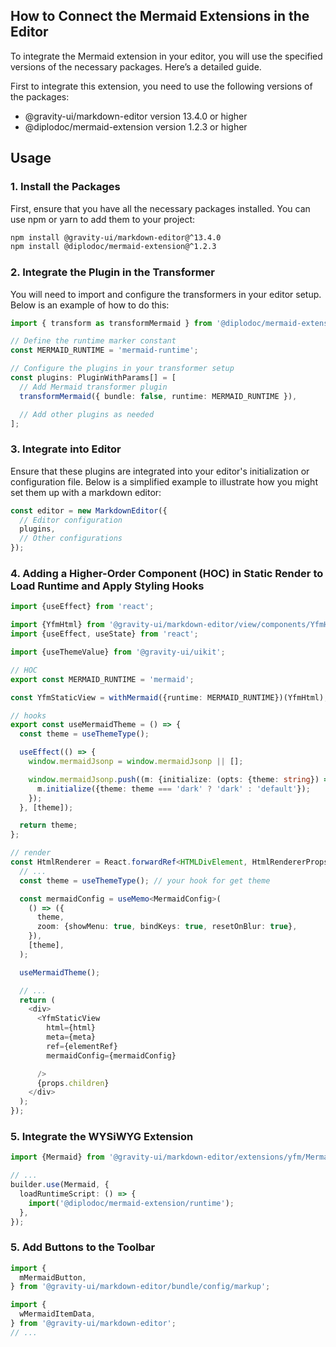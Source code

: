 ## How to Connect the Mermaid Extensions in the Editor

To integrate the Mermaid extension in your editor, you will use the specified versions of the necessary packages. Here’s a detailed guide.

First to integrate this extension, you need to use the following versions of the packages:

- @gravity-ui/markdown-editor version 13.4.0 or higher
- @diplodoc/mermaid-extension version 1.2.3 or higher

## Usage

### 1. Install the Packages

First, ensure that you have all the necessary packages installed. You can use npm or yarn to add them to your project:

```bash
npm install @gravity-ui/markdown-editor@^13.4.0
npm install @diplodoc/mermaid-extension@^1.2.3
```


### 2. Integrate the Plugin in the Transformer

You will need to import and configure the transformers in your editor setup. Below is an example of how to do this:

```typescript
import { transform as transformMermaid } from '@diplodoc/mermaid-extension';

// Define the runtime marker constant
const MERMAID_RUNTIME = 'mermaid-runtime';

// Configure the plugins in your transformer setup
const plugins: PluginWithParams[] = [
  // Add Mermaid transformer plugin
  transformMermaid({ bundle: false, runtime: MERMAID_RUNTIME }),

  // Add other plugins as needed
];
```

### 3. Integrate into Editor

Ensure that these plugins are integrated into your editor's initialization or configuration file. Below is a simplified example to illustrate how you might set them up with a markdown editor:

```ts
const editor = new MarkdownEditor({
  // Editor configuration
  plugins,
  // Other configurations
});
```

### 4. Adding a Higher-Order Component (HOC) in Static Render to Load Runtime and Apply Styling Hooks

```ts
import {useEffect} from 'react';

import {YfmHtml} from '@gravity-ui/markdown-editor/view/components/YfmHtml';
import {useEffect, useState} from 'react';

import {useThemeValue} from '@gravity-ui/uikit';

// HOC
export const MERMAID_RUNTIME = 'mermaid';

const YfmStaticView = withMermaid({runtime: MERMAID_RUNTIME})(YfmHtml);

// hooks
export const useMermaidTheme = () => {
  const theme = useThemeType();

  useEffect(() => {
    window.mermaidJsonp = window.mermaidJsonp || [];

    window.mermaidJsonp.push((m: {initialize: (opts: {theme: string}) => void}) => {
      m.initialize({theme: theme === 'dark' ? 'dark' : 'default'});
    });
  }, [theme]);

  return theme;
};

// render
const HtmlRenderer = React.forwardRef<HTMLDivElement, HtmlRendererProps>((props, ref) => {
  // ...
  const theme = useThemeType(); // your hook for get theme

  const mermaidConfig = useMemo<MermaidConfig>(
    () => ({
      theme,
      zoom: {showMenu: true, bindKeys: true, resetOnBlur: true},
    }),
    [theme],
  );

  useMermaidTheme();

  // ...
  return (
    <div>
      <YfmStaticView
        html={html}
        meta={meta}
        ref={elementRef}
        mermaidConfig={mermaidConfig}

      />
      {props.children}
    </div>
  );
});

```


### 5. Integrate the WYSiWYG Extension

```ts
import {Mermaid} from '@gravity-ui/markdown-editor/extensions/yfm/Mermaid';

// ...
builder.use(Mermaid, {
  loadRuntimeScript: () => {
    import('@diplodoc/mermaid-extension/runtime');
  },
});
```

### 5. Add Buttons to the Toolbar

```ts
import {
  mMermaidButton,
} from '@gravity-ui/markdown-editor/bundle/config/markup';

import {
  wMermaidItemData,
} from '@gravity-ui/markdown-editor';
// ...

```

